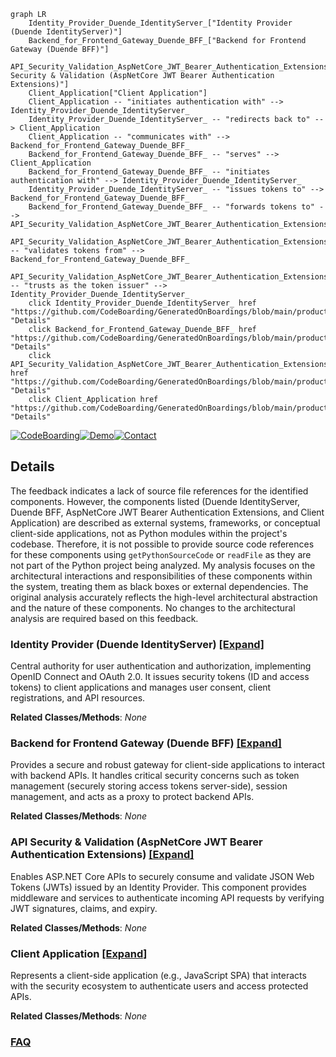```mermaid
graph LR
    Identity_Provider_Duende_IdentityServer_["Identity Provider (Duende IdentityServer)"]
    Backend_for_Frontend_Gateway_Duende_BFF_["Backend for Frontend Gateway (Duende BFF)"]
    API_Security_Validation_AspNetCore_JWT_Bearer_Authentication_Extensions_["API Security & Validation (AspNetCore JWT Bearer Authentication Extensions)"]
    Client_Application["Client Application"]
    Client_Application -- "initiates authentication with" --> Identity_Provider_Duende_IdentityServer_
    Identity_Provider_Duende_IdentityServer_ -- "redirects back to" --> Client_Application
    Client_Application -- "communicates with" --> Backend_for_Frontend_Gateway_Duende_BFF_
    Backend_for_Frontend_Gateway_Duende_BFF_ -- "serves" --> Client_Application
    Backend_for_Frontend_Gateway_Duende_BFF_ -- "initiates authentication with" --> Identity_Provider_Duende_IdentityServer_
    Identity_Provider_Duende_IdentityServer_ -- "issues tokens to" --> Backend_for_Frontend_Gateway_Duende_BFF_
    Backend_for_Frontend_Gateway_Duende_BFF_ -- "forwards tokens to" --> API_Security_Validation_AspNetCore_JWT_Bearer_Authentication_Extensions_
    API_Security_Validation_AspNetCore_JWT_Bearer_Authentication_Extensions_ -- "validates tokens from" --> Backend_for_Frontend_Gateway_Duende_BFF_
    API_Security_Validation_AspNetCore_JWT_Bearer_Authentication_Extensions_ -- "trusts as the token issuer" --> Identity_Provider_Duende_IdentityServer_
    click Identity_Provider_Duende_IdentityServer_ href "https://github.com/CodeBoarding/GeneratedOnBoardings/blob/main/products/Identity_Provider_Duende_IdentityServer_.md" "Details"
    click Backend_for_Frontend_Gateway_Duende_BFF_ href "https://github.com/CodeBoarding/GeneratedOnBoardings/blob/main/products/Backend_for_Frontend_Gateway_Duende_BFF_.md" "Details"
    click API_Security_Validation_AspNetCore_JWT_Bearer_Authentication_Extensions_ href "https://github.com/CodeBoarding/GeneratedOnBoardings/blob/main/products/API_Security_Validation_AspNetCore_JWT_Bearer_Authentication_Extensions_.md" "Details"
    click Client_Application href "https://github.com/CodeBoarding/GeneratedOnBoardings/blob/main/products/Client_Application.md" "Details"
```

[![CodeBoarding](https://img.shields.io/badge/Generated%20by-CodeBoarding-9cf?style=flat-square)](https://github.com/CodeBoarding/CodeBoarding)[![Demo](https://img.shields.io/badge/Try%20our-Demo-blue?style=flat-square)](https://www.codeboarding.org/demo)[![Contact](https://img.shields.io/badge/Contact%20us%20-%20contact@codeboarding.org-lightgrey?style=flat-square)](mailto:contact@codeboarding.org)

## Details

The feedback indicates a lack of source file references for the identified components. However, the components listed (Duende IdentityServer, Duende BFF, AspNetCore JWT Bearer Authentication Extensions, and Client Application) are described as external systems, frameworks, or conceptual client-side applications, not as Python modules within the project's codebase. Therefore, it is not possible to provide source code references for these components using `getPythonSourceCode` or `readFile` as they are not part of the Python project being analyzed. My analysis focuses on the architectural interactions and responsibilities of these components within the system, treating them as black boxes or external dependencies. The original analysis accurately reflects the high-level architectural abstraction and the nature of these components. No changes to the architectural analysis are required based on this feedback.

### Identity Provider (Duende IdentityServer) [[Expand]](./Identity_Provider_Duende_IdentityServer_.md)
Central authority for user authentication and authorization, implementing OpenID Connect and OAuth 2.0. It issues security tokens (ID and access tokens) to client applications and manages user consent, client registrations, and API resources.


**Related Classes/Methods**: _None_

### Backend for Frontend Gateway (Duende BFF) [[Expand]](./Backend_for_Frontend_Gateway_Duende_BFF_.md)
Provides a secure and robust gateway for client-side applications to interact with backend APIs. It handles critical security concerns such as token management (securely storing access tokens server-side), session management, and acts as a proxy to protect backend APIs.


**Related Classes/Methods**: _None_

### API Security & Validation (AspNetCore JWT Bearer Authentication Extensions) [[Expand]](./API_Security_Validation_AspNetCore_JWT_Bearer_Authentication_Extensions_.md)
Enables ASP.NET Core APIs to securely consume and validate JSON Web Tokens (JWTs) issued by an Identity Provider. This component provides middleware and services to authenticate incoming API requests by verifying JWT signatures, claims, and expiry.


**Related Classes/Methods**: _None_

### Client Application [[Expand]](./Client_Application.md)
Represents a client-side application (e.g., JavaScript SPA) that interacts with the security ecosystem to authenticate users and access protected APIs.


**Related Classes/Methods**: _None_



### [FAQ](https://github.com/CodeBoarding/GeneratedOnBoardings/tree/main?tab=readme-ov-file#faq)